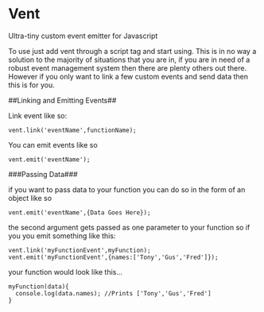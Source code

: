 # Vent
Ultra-tiny custom event emitter for Javascript

To use just add vent through a script tag and start using. This is in no way a solution to the majority of situations that you are in, if you are in need of a robust event management system then there are plenty others out there. However if you only want to link a few custom events and send data then this is for you.

##Linking and Emitting Events##

Link event like so:

`vent.link('eventName',functionName);`

You can emit events like so

`vent.emit('eventName');`


###Passing Data###

if you want to pass data to your function you can do so in the form of an object like so

`vent.emit('eventName',{Data Goes Here});`

the second argument gets passed as one parameter to your function so if you you emit something like this:

```
vent.link('myFunctionEvent',myFunction);
vent.emit('myFunctionEvent',{names:['Tony','Gus','Fred']});
```

your function would look like this...

```
myFunction(data){
  console.log(data.names); //Prints ['Tony','Gus','Fred']
}
```
